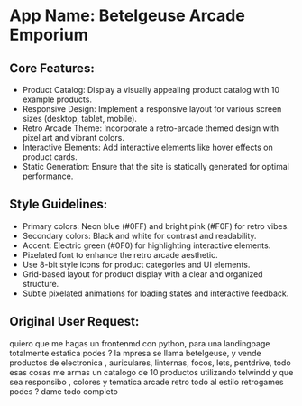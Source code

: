 # **App Name**: Betelgeuse Arcade Emporium

## Core Features:

- Product Catalog: Display a visually appealing product catalog with 10 example products.
- Responsive Design: Implement a responsive layout for various screen sizes (desktop, tablet, mobile).
- Retro Arcade Theme: Incorporate a retro-arcade themed design with pixel art and vibrant colors.
- Interactive Elements: Add interactive elements like hover effects on product cards.
- Static Generation: Ensure that the site is statically generated for optimal performance.

## Style Guidelines:

- Primary colors: Neon blue (#0FF) and bright pink (#F0F) for retro vibes.
- Secondary colors: Black and white for contrast and readability.
- Accent: Electric green (#0F0) for highlighting interactive elements.
- Pixelated font to enhance the retro arcade aesthetic.
- Use 8-bit style icons for product categories and UI elements.
- Grid-based layout for product display with a clear and organized structure.
- Subtle pixelated animations for loading states and interactive feedback.

## Original User Request:
quiero que me hagas un frontenmd con python, para una landingpage totalmente estatica  podes ?  la mpresa se llama betelgeuse, y vende productos de electronica ,  auriculares, linternas, focos, lets, pentdrive, todo esas cosas me armas un catalogo de  10 productos  utilizando  telwindd y que sea responsibo , colores y tematica arcade retro todo  al estilo retrogames podes ? dame todo completo
  